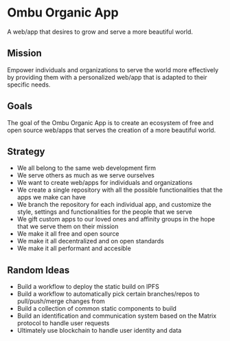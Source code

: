 # Ombu Organic App

A web/app that desires to grow and serve a more beautiful world.

## Mission

Empower individuals and organizations to serve the world more effectively
by providing them with a personalized web/app that is adapted
to their specific needs.

## Goals

The goal of the Ombu Organic App is to create an ecosystem of
free and open source web/apps that serves the creation of
a more beautiful world.

## Strategy

- We all belong to the same web development firm
- We serve others as much as we serve ourselves
- We want to create web/apps for individuals and organizations
- We create a single repository with all the possible
functionalities that the apps we make can have
- We branch the repository for each individual app,
and customize the style, settings and functionalities for
the people that we serve
- We gift custom apps to our loved ones and affinity groups
in the hope that we serve them on their mission
- We make it all free and open source
- We make it all decentralized and on open standards
- We make it all performant and accesible

## Random Ideas

- Build a workflow to deploy the static build on IPFS
- Build a workflow to automatically pick certain branches/repos to pull/push/merge changes from
- Build a collection of common static components to build
- Build an identification and communication system based on the Matrix protocol to handle user requests
- Ultimately use blockchain to handle user identity and data
